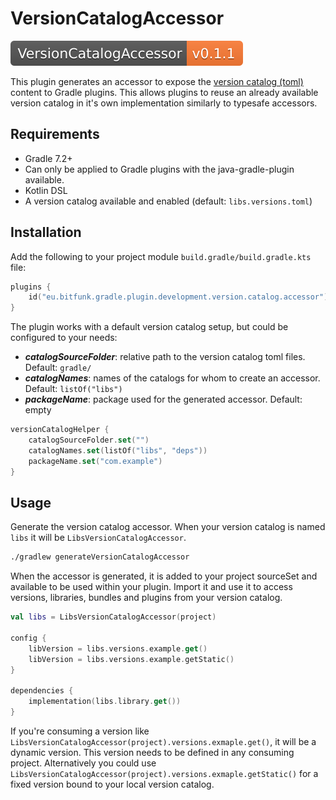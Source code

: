 # VersionCatalogAccessor

[![GradleVersionCatalogAccessor](../../docs/assets/images/badge-release-gradle-version-catalog-accessor.svg)](https://central.sonatype.dev/namespace/eu.bitfunk.gradle.plugin.development.version.catalog.accessor)

This plugin generates an accessor to expose
the [version catalog (toml)](https://docs.gradle.org/current/userguide/platforms.html) content to
Gradle plugins. This allows plugins to reuse an already available version catalog in it's own
implementation similarly to typesafe accessors.

## Requirements

- Gradle 7.2+
- Can only be applied to Gradle plugins with the java-gradle-plugin available.
- Kotlin DSL
- A version catalog available and enabled (default: `libs.versions.toml`)

## Installation

Add the following to your project module `build.gradle/build.gradle.kts` file:

```kotlin
plugins {
    id("eu.bitfunk.gradle.plugin.development.version.catalog.accessor")
}
```

The plugin works with a default version catalog setup, but could be configured to your needs:

- **_catalogSourceFolder_**: relative path to the version catalog toml files. Default: `gradle/`
- **_catalogNames_**: names of the catalogs for whom to create an accessor.
  Default: `listOf("libs")`
- **_packageName_**: package used for the generated accessor. Default: empty

```kotlin
versionCatalogHelper {
    catalogSourceFolder.set("")
    catalogNames.set(listOf("libs", "deps"))
    packageName.set("com.example")
}
```

## Usage

Generate the version catalog accessor. When your version catalog is named `libs` it will
be `LibsVersionCatalogAccessor`.

```bash
./gradlew generateVersionCatalogAccessor
```

When the accessor is generated, it is added to your project sourceSet and available to be used
within your plugin. Import it and use it to access versions, libraries, bundles and plugins from
your version catalog.

```kotlin
val libs = LibsVersionCatalogAccessor(project)

config {
    libVersion = libs.versions.example.get()
    libVersion = libs.versions.example.getStatic()
}

dependencies {
    implementation(libs.library.get())
}
```

If you're consuming a version like `LibsVersionCatalogAccessor(project).versions.exmaple.get()`, it
will be a dynamic version. This version needs to be defined in any consuming project. Alternatively
you could use `LibsVersionCatalogAccessor(project).versions.exmaple.getStatic()` for a fixed version
bound to your local version catalog.
